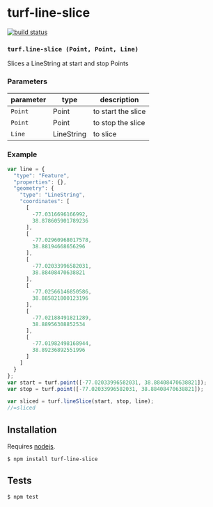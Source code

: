 # turf-line-slice

[![build status](https://secure.travis-ci.org/Turfjs/turf-line-slice.png)](http://travis-ci.org/Turfjs/turf-line-slice)




### `turf.line-slice (Point, Point, Line)`

Slices a LineString at start and stop Points


### Parameters

| parameter | type       | description        |
| --------- | ---------- | ------------------ |
| `Point`   | Point      | to start the slice |
| `Point`   | Point      | to stop the slice  |
| `Line`    | LineString | to slice           |


### Example

```js
var line = {
  "type": "Feature",
  "properties": {},
  "geometry": {
    "type": "LineString",
    "coordinates": [
      [
        -77.0316696166992,
        38.878605901789236
      ],
      [
        -77.02960968017578,
        38.88194668656296
      ],
      [
        -77.02033996582031,
        38.88408470638821
      ],
      [
        -77.02566146850586,
        38.885821800123196
      ],
      [
        -77.02188491821289,
        38.88956308852534
      ],
      [
        -77.01982498168944,
        38.89236892551996
      ]
    ]
  }
};
var start = turf.point([-77.02033996582031, 38.88408470638821]);
var stop = turf.point([-77.02033996582031, 38.88408470638821]);

var sliced = turf.lineSlice(start, stop, line);
//=sliced
```

## Installation

Requires [nodejs](http://nodejs.org/).

```sh
$ npm install turf-line-slice
```

## Tests

```sh
$ npm test
```

